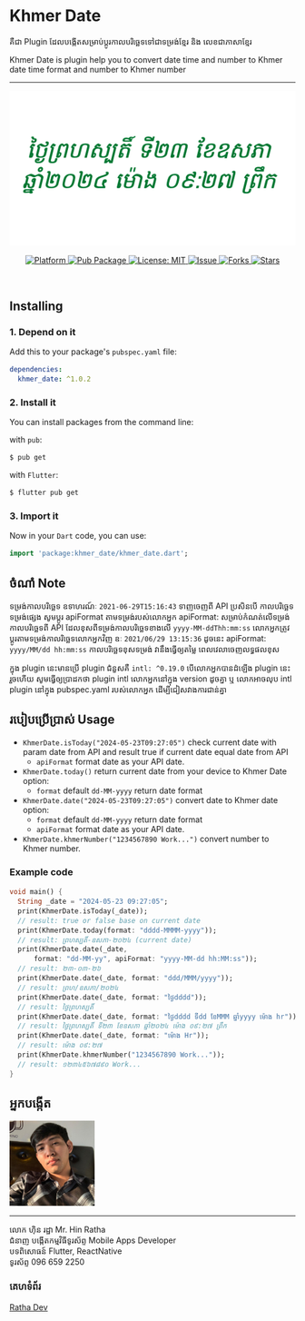 # Khmer Date

គឺជា Plugin ដែលបង្កើតសម្រាប់ប្ដូរកាលបរិច្ឆេទទៅជាទម្រង់ខ្មែរ និង លេខជាភាសាខ្មែរ

Khmer Date is plugin help you to convert date time and number to Khmer date time format and number to Khmer number

<hr />
<p align="center">
  <img src="https://raw.githubusercontent.com/RathaIct/KhmerDateDart/main/thumbnail.png"/>
</p>
<p align="center">
  <a href="https://flutter.io">  
    <img src="https://img.shields.io/badge/Platform-Flutter-yellow.svg"  
      alt="Platform" />  
  </a> 
   <a href="https://pub.dev/packages/khmer_date">  
    <img src="https://img.shields.io/pub/v/khmer_date.svg"  
      alt="Pub Package" />  
  </a>
   <a href="https://opensource.org/licenses/MIT">  
    <img src="https://img.shields.io/badge/License-MIT-red.svg"  
      alt="License: MIT" />  
  </a>
   <a href="https://github.com/RathaIct/KhmerDateDart/issues">  
    <img src="https://img.shields.io/github/issues/RathaIct/KhmerDateDart"  
      alt="Issue" />  
  </a> 
   <a href="https://github.com/RathaIct/KhmerDateDart/network">  
    <img src="https://img.shields.io/github/forks/RathaIct/KhmerDateDart"  
      alt="Forks" />  
  </a> 
   <a href="https://github.com/RathaIct/KhmerDateDart/stargazers">  
    <img src="https://img.shields.io/github/stars/RathaIct/KhmerDateDart"  
      alt="Stars" />  
  </a>
</p>
<br />

## Installing

### 1. Depend on it

Add this to your package's `pubspec.yaml` file:

```yaml
dependencies:
  khmer_date: ^1.0.2
```

### 2. Install it

You can install packages from the command line:

with `pub`:

```bash
$ pub get
```

with `Flutter`:

```bash
$ flutter pub get
```

### 3. Import it

Now in your `Dart` code, you can use:

```dart
import 'package:khmer_date/khmer_date.dart';
```

## ចំណាំ Note

ទម្រង់កាលបរិច្ឆេទ ឧទាហរណ៍ៈ `2021-06-29T15:16:43` ទាញចេញពី API
ប្រសិនបើ កាលបរិច្ឆេទទម្រង់ផ្សេង សូមប្តូរ apiFormat តាមទម្រង់របស់លោកអ្នក
apiFormat: សម្រាប់កំណត់លើទម្រង់កាលបរិច្ឆេទពី API ដែលខុសពីទម្រង់កាលបរិច្ឆេទខាងលើ `yyyy-MM-ddThh:mm:ss` លោកអ្នកត្រូវប្ដូរតាមទម្រង់កាលរិច្ឆេទលោកអ្នកវិញ ឧៈ `2021/06/29 13:15:36` ដូចនេះ apiFormat: `yyyy/MM/dd hh:mm:ss` កាលបរិច្ឆេទខុសទម្រង់ វានឹងធ្វើឲ្យតម្លៃ ពេលវេលាចេញលទ្ធផលខុស

ក្នុង plugin នេះមានប្រើ plugin ជំនួសគឺ `intl: ^0.19.0` បើលោកអ្នកបានដំឡើង plugin នេះរួចហើយ
សូមធ្វើឲ្យប្រាដកថា plugin intl លោកអ្នកនៅក្នុង version ដូចគ្នា ឬ លោកអាចលុប intl plugin នៅក្នុង pubspec.yaml របស់លោកអ្នក
ដើម្បីជៀសវាងការជាន់គ្នា

## របៀបប្រើប្រាស់ Usage

- `KhmerDate.isToday("2024-05-23T09:27:05")` check current date with param date from API and result true if current date equal date from API
  - `apiFormat` format date as your API date.
- `KhmerDate.today()` return current date from your device to Khmer Date option:
  - `format` default `dd-MM-yyyy` return date format
- `KhmerDate.date("2024-05-23T09:27:05")` convert date to Khmer date option:
  - `format` default `dd-MM-yyyy` return date format
  - `apiFormat` format date as your API date.
- `KhmerDate.khmerNumber("1234567890 Work...")` convert number to Khmer number.

### Example code

```dart
void main() {
  String _date = "2024-05-23 09:27:05";
  print(KhmerDate.isToday(_date));
  // result: true or false base on current date
  print(KhmerDate.today(format: "dddd-MMMM-yyyy"));
  // result: ព្រហស្បតិ៍-ឧសភា-២០២៤ (current date)
  print(KhmerDate.date(_date,
      format: "dd-MM-yy", apiFormat: "yyyy-MM-dd hh:MM:ss"));
  // result: ២៣-០៣-២៦
  print(KhmerDate.date(_date, format: "ddd/MMM/yyyy"));
  // result: ព្រហ/ឧសភា/២០២៤
  print(KhmerDate.date(_date, format: "ថ្ងៃdddd"));
  // result: ថ្ងៃព្រហស្បតិ៍
  print(KhmerDate.date(_date, format: "ថ្ងៃdddd ទីdd ខែMMM ឆ្នាំyyyy ម៉ោង hr"));
  // result: ថ្ងៃព្រហស្បតិ៍ ទី២៣ ខែឧសភា ឆ្នាំ២០២៤ ម៉ោង ០៩:២៧ ព្រឹក
  print(KhmerDate.date(_date, format: "ម៉ោង Hr"));
  // result: ម៉ោង ០៩:២៧
  print(KhmerDate.khmerNumber("1234567890 Work..."));
  // result: ១២៣៤៥៦៧៨៩០ Work...
}
```

## អ្នកបង្កើត

<img src="https://raw.githubusercontent.com/RathaIct/KhmerDateDart/main/ratha.jpeg" width="150" />
<hr />
លោក ហ៊ិន រដ្ឋា
Mr. Hin Ratha
<br />
ជំនាញ បង្កើតកម្មវិធីទូរស័ព្ទ
Mobile Apps Developer
<br />
បទពិសោធន៍ Flutter, ReactNative
<br />
ទូរស័ព្ទ 096 659 2250

### គេហទំព័រ

<a href="https://rathadev.site"  target="_blank">Ratha Dev</a>
